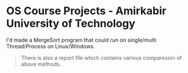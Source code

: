 # OS Course Projects - Amirkabir University of Technology

I'd  made a MergeSort program that could run on single/multi Thread/Process on Linux/Windows.

> There is also a report file which contains various comparesion of above methods.
